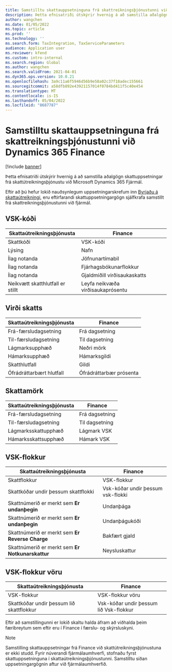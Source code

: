 ```yaml
---
title: Samstilltu skattauppsetninguna frá skattreikningsþjónustunni við Dynamics 365 Finance
description: Þetta efnisatriði útskýrir hvernig á að samstilla aðalgögn skattuppsetningar frá skattútreikningsþjónustu við Microsoft Dynamics 365 Fjármál.
author: wangchen
ms.date: 01/05/2022
ms.topic: article
ms.prod: ''
ms.technology: ''
ms.search.form: TaxIntegration, TaxServiceParameters
audience: Application user
ms.reviewer: kfend
ms.custom: intro-internal
ms.search.region: Global
ms.author: wangchen
ms.search.validFrom: 2021-04-01
ms.dyn365.ops.version: 10.0.21
ms.openlocfilehash: 3a9c11a6f5946d56b9e58a02c37f18adec155661
ms.sourcegitcommit: a58dfb892e43921157014f0784bd411f5c40e454
ms.translationtype: MT
ms.contentlocale: is-IS
ms.lasthandoff: 05/04/2022
ms.locfileid: "8687787"
---
```

# <a name="sync-the-tax-setup-from-the-tax-calculation-service-to-dynamics-365-finance"></a>Samstilltu skattauppsetninguna frá skattreikningsþjónustunni við Dynamics 365 Finance

[!include [banner](../includes/banner.md)]

Þetta efnisatriði útskýrir hvernig á að samstilla aðalgögn skattuppsetningar frá skattútreikningsþjónustu við Microsoft Dynamics 365 Fjármál.

Eftir að þú hefur lokið nauðsynlegum uppsetningarskrefum inn [Byrjaðu á skattaútreikningi](global-get-started-with-tax-calculation-service.md), eru eftirfarandi skattuppsetningargögn sjálfkrafa samstillt frá skattreikningsþjónustunni við fjármál.

## <a name="sales-tax-code"></a>VSK-kóði

| Skattaútreikningsþjónusta           | Finance                             |
| --------------------------------- | ----------------------------------- |
| Skattkóði                          | VSK-kóði                      |
| Lýsing                       | Nafn                                |
| Ílag notanda                        | Jöfnunartímabil                   |
| Ílag notanda                        | Fjárhagsbókunarflokkur                |
| Ílag notanda                        | Gjaldmiðill virðisaukaskatts                  |
| Neikvætt skatthlutfall er stillt | Leyfa neikvæða virðisaukaprósentu |

## <a name="tax-value"></a>Virði skatts

| Skattaútreikningsþjónusta | Finance                   |
| ----------------------- | ------------------------- |
| Frá-færsludagsetning   | Frá dagsetning                 |
| Til-færsludagsetning     | Til dagsetning                   |
| Lágmarksupphæð          | Neðri mörk             |
| Hámarksupphæð          | Hámarksgildi             |
| Skatthlutfall                | Gildi                     |
| Ófrádráttarbært hlutfall     | Ófrádráttarbær prósenta |

## <a name="tax-limits"></a>Skattamörk

| Skattaútreikningsþjónusta | Finance           |
| ----------------------- | ----------------- |
| Frá-færsludagsetning   | Frá dagsetning         |
| Til-færsludagsetning     | Til dagsetning           |
| Lágmarksskattupphæð      | Lágmark VSK |
| Hámarksskattsupphæð      | Hámark VSK |

## <a name="sales-tax-group"></a>VSK-flokkur

| Skattaútreikningsþjónusta                         | Finance                                    |
| ----------------------------------------------- | ------------------------------------------ |
| Skattflokkur                                       | VSK-flokkur                            |
| Skattkóðar undir þessum skattflokki                  | Vsk-kóðar undir þessum vsk-flokki |
| Skattnúmerið er merkt sem **Er undanþegin**         | Undanþága                                     |
| Skattnúmerið er merkt sem **Er undanþegin**         | Undanþágukóði                                |
| Skattnúmerið er merkt sem **Er Reverse Charge** | Bakfært gjald                             |
| Skattnúmerið er merkt sem **Er Notkunarskattur**        | Neysluskattur                                    |

## <a name="item-sales-tax-group"></a>VSK-flokkur vöru

| Skattaútreikningsþjónusta             | Finance                                         |
| ----------------------------------- | ----------------------------------------------- |
| VSK-flokkur                      | VSK-flokkur vöru                            |
| Skattkóðar undir þessum lið skattflokkur | Vsk-kóðar undir þessum lið Vsk-flokkur |

Eftir að samstillingunni er lokið skaltu halda áfram að viðhalda þeim færibreytum sem eftir eru í Finance í færslu- og skýrsluskyni.

> [!NOTE]
> Samstilling skattauppsetningar frá Finance við skattútreikningsþjónustuna er ekki studd. Fyrir núverandi fjármálaumhverfi, stofnaðu fyrst skattuppsetninguna í skattaútreikningsþjónustunni. Samstilltu síðan uppsetningargögnin aftur við fjármálaumhverfið.
